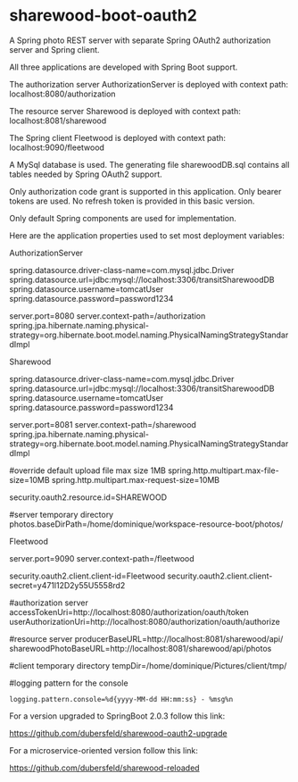 # sharewood-boot-oauth2
A Spring photo REST server with separate Spring OAuth2 authorization server and Spring client. 

All three applications are developed with Spring Boot support.

The authorization server AuthorizationServer is deployed with context path: localhost:8080/authorization

The resource server Sharewood is deployed with context path: localhost:8081/sharewood

The Spring client Fleetwood is deployed with context path: localhost:9090/fleetwood

A MySql database is used. The generating file sharewoodDB.sql contains all tables needed by Spring OAuth2 support.

Only authorization code grant is supported in this application. Only bearer tokens are used. No refresh token is provided in this basic version.

Only default Spring components are used for implementation. 

Here are the application properties used to set most deployment variables:

AuthorizationServer

spring.datasource.driver-class-name=com.mysql.jdbc.Driver
spring.datasource.url=jdbc:mysql://localhost:3306/transitSharewoodDB
spring.datasource.username=tomcatUser
spring.datasource.password=password1234

server.port=8080
server.context-path=/authorization
spring.jpa.hibernate.naming.physical-strategy=org.hibernate.boot.model.naming.PhysicalNamingStrategyStandardImpl

Sharewood

spring.datasource.driver-class-name=com.mysql.jdbc.Driver
spring.datasource.url=jdbc:mysql://localhost:3306/transitSharewoodDB
spring.datasource.username=tomcatUser
spring.datasource.password=password1234

server.port=8081
server.context-path=/sharewood
spring.jpa.hibernate.naming.physical-strategy=org.hibernate.boot.model.naming.PhysicalNamingStrategyStandardImpl

#override default upload file max size 1MB
spring.http.multipart.max-file-size=10MB
spring.http.multipart.max-request-size=10MB

security.oauth2.resource.id=SHAREWOOD

#server temporary directory
photos.baseDirPath=/home/dominique/workspace-resource-boot/photos/

Fleetwood

server.port=9090
server.context-path=/fleetwood

security.oauth2.client.client-id=Fleetwood
security.oauth2.client.client-secret=y471l12D2y55U5558rd2

#authorization server
accessTokenUri=http://localhost:8080/authorization/oauth/token
userAuthorizationUri=http://localhost:8080/authorization/oauth/authorize

#resource server
producerBaseURL=http://localhost:8081/sharewood/api/
sharewoodPhotoBaseURL=http://localhost:8081/sharewood/api/photos

#client temporary directory
tempDir=/home/dominique/Pictures/client/tmp/

#logging pattern for the console
```
logging.pattern.console=%d{yyyy-MM-dd HH:mm:ss} - %msg%n
```

For a version upgraded to SpringBoot 2.0.3 follow this link:

https://github.com/dubersfeld/sharewood-oauth2-upgrade

For a microservice-oriented version follow this link:

https://github.com/dubersfeld/sharewood-reloaded

